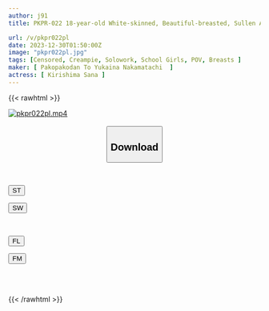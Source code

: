```yaml
---
author: j91
title: PKPR-022 18-year-old White-skinned, Beautiful-breasted, Sullen And Erotic Girl, Sana Kirishima

url: /v/pkpr022pl
date: 2023-12-30T01:50:00Z
image: "pkpr022pl.jpg"
tags: [Censored, Creampie, Solowork, School Girls, POV, Breasts	]
maker: [ Pakopakodan To Yukaina Nakamatachi  ]
actress: [ Kirishima Sana ]
---
```



{{< rawhtml >}}

<div class="video" data-videoid="DXKx21kB9qukPBr">
    <a href="javascript:;">
        <img src="/v/pkpr022pl/pkpr022pl.jpg" width="WIDTH" height="HEIGHT" alt="pkpr022pl.mp4" loading="lazy">
    </a>
</div>

<script type="text/javascript" src="https://j91.asia/asset/on-demand-st.js"></script>

<br>
  <link rel="stylesheet" href="https://j91.asia/asset/bs5.css">
  
  <center>
  <button class="btn btn-primary" type="button" data-bs-toggle="collapse" data-bs-target=".multi-collapse" aria-expanded="false" aria-controls="multiCollapseExample1 multiCollapseExample2"><h2>Download</h2></button></center>
</p>
<div class="row">
  <div class="col">
    <div class="collapse multi-collapse" id="multiCollapseExample1">
      <div class="card card-body">
	      	      <br>
<div class="buttons">  
<p><a href="https://streamtape.to/v/DXKx21kB9qukPBr" target="_blank"><button class="btn-hover color-3"><i class="fa fa-download"></i> ST</button></a></p>
<p><a href="https://flaswish.com/icf49jauyw6u" target="_blank"><button class="btn-hover color-2"><i class="fa fa-download"></i> SW</button></a></p></div>
    </div>
  </div>
</div>
  <div class="col">
    <div class="collapse multi-collapse" id="multiCollapseExample2">
      <div class="card card-body">
	      <br>
<div class="buttons">
<p><a href="javascript:;" target="_blank"><button class="btn-hover color-9"><i class="fa fa-download"></i> FL</button></a></p>
<p><a href="javascript:;" target="_blank"><button class="btn-hover color-8"><i class="fa fa-download"></i> FM</button></a></p></div>
<br><br>
      </div>
    </div>
  </div>
</div>

{{< /rawhtml >}}